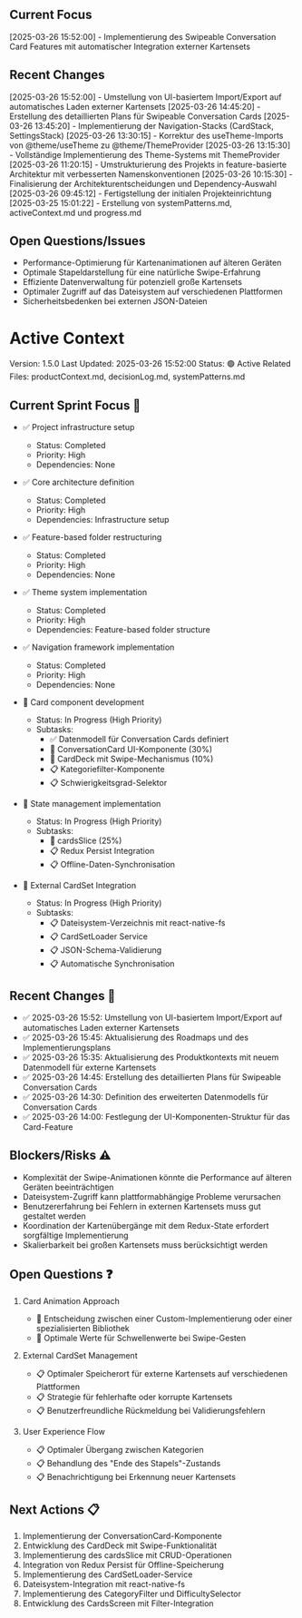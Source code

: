 ## Current Focus

[2025-03-26 15:52:00] - Implementierung des Swipeable Conversation Card Features mit automatischer Integration externer Kartensets

## Recent Changes

[2025-03-26 15:52:00] - Umstellung von UI-basiertem Import/Export auf automatisches Laden externer Kartensets
[2025-03-26 14:45:20] - Erstellung des detaillierten Plans für Swipeable Conversation Cards
[2025-03-26 13:45:20] - Implementierung der Navigation-Stacks (CardStack, SettingsStack)
[2025-03-26 13:30:15] - Korrektur des useTheme-Imports von @theme/useTheme zu @theme/ThemeProvider
[2025-03-26 13:15:30] - Vollständige Implementierung des Theme-Systems mit ThemeProvider
[2025-03-26 11:20:15] - Umstrukturierung des Projekts in feature-basierte Architektur mit verbesserten Namenskonventionen
[2025-03-26 10:15:30] - Finalisierung der Architekturentscheidungen und Dependency-Auswahl
[2025-03-26 09:45:12] - Fertigstellung der initialen Projekteinrichtung
[2025-03-25 15:01:22] - Erstellung von systemPatterns.md, activeContext.md und progress.md

## Open Questions/Issues

- Performance-Optimierung für Kartenanimationen auf älteren Geräten
- Optimale Stapeldarstellung für eine natürliche Swipe-Erfahrung
- Effiziente Datenverwaltung für potenziell große Kartensets
- Optimaler Zugriff auf das Dateisystem auf verschiedenen Plattformen
- Sicherheitsbedenken bei externen JSON-Dateien

# Active Context

Version: 1.5.0
Last Updated: 2025-03-26 15:52:00
Status: 🟢 Active
Related Files: productContext.md, decisionLog.md, systemPatterns.md

## Current Sprint Focus 🎯

- ✅ Project infrastructure setup

  - Status: Completed
  - Priority: High
  - Dependencies: None

- ✅ Core architecture definition

  - Status: Completed
  - Priority: High
  - Dependencies: Infrastructure setup

- ✅ Feature-based folder restructuring

  - Status: Completed
  - Priority: High
  - Dependencies: None

- ✅ Theme system implementation

  - Status: Completed
  - Priority: High
  - Dependencies: Feature-based folder structure

- ✅ Navigation framework implementation

  - Status: Completed
  - Priority: High
  - Dependencies: None

- 🔄 Card component development

  - Status: In Progress (High Priority)
  - Subtasks:
    - ✅ Datenmodell für Conversation Cards definiert
    - 🔄 ConversationCard UI-Komponente (30%)
    - 🔄 CardDeck mit Swipe-Mechanismus (10%)
    - 📋 Kategoriefilter-Komponente
    - 📋 Schwierigkeitsgrad-Selektor

- 🔄 State management implementation

  - Status: In Progress (High Priority)
  - Subtasks:
    - 🔄 cardsSlice (25%)
    - 📋 Redux Persist Integration
    - 📋 Offline-Daten-Synchronisation

- 🔄 External CardSet Integration

  - Status: In Progress (High Priority)
  - Subtasks:
    - 📋 Dateisystem-Verzeichnis mit react-native-fs
    - 📋 CardSetLoader Service
    - 📋 JSON-Schema-Validierung
    - 📋 Automatische Synchronisation

## Recent Changes 📝

- ✅ 2025-03-26 15:52: Umstellung von UI-basiertem Import/Export auf automatisches Laden externer Kartensets
- ✅ 2025-03-26 15:45: Aktualisierung des Roadmaps und des Implementierungsplans
- ✅ 2025-03-26 15:35: Aktualisierung des Produktkontexts mit neuem Datenmodell für externe Kartensets
- ✅ 2025-03-26 14:45: Erstellung des detaillierten Plans für Swipeable Conversation Cards
- ✅ 2025-03-26 14:30: Definition des erweiterten Datenmodells für Conversation Cards
- ✅ 2025-03-26 14:00: Festlegung der UI-Komponenten-Struktur für das Card-Feature

## Blockers/Risks ⚠️

- Komplexität der Swipe-Animationen könnte die Performance auf älteren Geräten beeinträchtigen
- Dateisystem-Zugriff kann plattformabhängige Probleme verursachen
- Benutzererfahrung bei Fehlern in externen Kartensets muss gut gestaltet werden
- Koordination der Kartenübergänge mit dem Redux-State erfordert sorgfältige Implementierung
- Skalierbarkeit bei großen Kartensets muss berücksichtigt werden

## Open Questions ❓

1. Card Animation Approach

   - 🔄 Entscheidung zwischen einer Custom-Implementierung oder einer spezialisierten Bibliothek
   - 🔄 Optimale Werte für Schwellenwerte bei Swipe-Gesten

2. External CardSet Management

   - 📋 Optimaler Speicherort für externe Kartensets auf verschiedenen Plattformen
   - 📋 Strategie für fehlerhafte oder korrupte Kartensets
   - 📋 Benutzerfreundliche Rückmeldung bei Validierungsfehlern

3. User Experience Flow
   - 📋 Optimaler Übergang zwischen Kategorien
   - 📋 Behandlung des "Ende des Stapels"-Zustands
   - 📋 Benachrichtigung bei Erkennung neuer Kartensets

## Next Actions 📋

1. Implementierung der ConversationCard-Komponente
2. Entwicklung des CardDeck mit Swipe-Funktionalität
3. Implementierung des cardsSlice mit CRUD-Operationen
4. Integration von Redux Persist für Offline-Speicherung
5. Implementierung des CardSetLoader-Service
6. Dateisystem-Integration mit react-native-fs
7. Implementierung des CategoryFilter und DifficultySelector
8. Entwicklung des CardsScreen mit Filter-Integration
